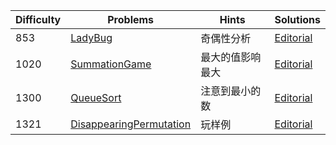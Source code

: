 | Difficulty | Problems | Hints | Solutions |
|------------|------------|-----------|-----------|
| 853 | [LadyBug](https://codeforces.com/contest/2092/problem/B) | 奇偶性分析 | [Editorial](https://github.com/aboutliu/Daily_Problem/blob/main/2025/04/02/solution/LadyBug.md) |
| 1020 | [SummationGame](https://codeforces.com/contest/1920/problem/B) | 最大的值影响最大 | [Editorial](https://github.com/aboutliu/Daily_Problem/blob/main/2025/03/26/solution/SummationGame.md) |
| 1300 | [QueueSort](https://codeforces.com/contest/1899/problem/E) | 注意到最小的数 | [Editorial](https://github.com/aboutliu/Daily_Problem/blob/main/2025/03/28/solution/QueueSort.md) |
| 1321 | [DisappearingPermutation](https://codeforces.com/contest/2086/problem/C) | 玩样例 | [Editorial](https://github.com/aboutliu/Daily_Problem/blob/main/2025/04/04/solution/DisappearingPermutation.md) |
